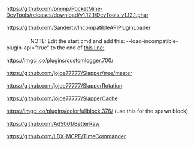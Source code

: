 https://github.com/pmmp/PocketMine-DevTools/releases/download/v1.12.1/DevTools_v1.12.1.phar<br><br>
https://github.com/Sandertv/IncompatibleAPIPluginLoader<br><br>
ᅠᅠᅠᅠᅠNOTE: Edit the start.cmd and add this: --load-incompatible-plugin-api="true" to the end of [this line:](https://github.com/pmmp/PocketMine-MP/blob/master/start.cmd#L25)
<br><br>https://imgcl.co/plugins/customlogger.700/<br><br>
https://github.com/jojoe77777/Slapper/tree/master<br><br>
https://github.com/jojoe77777/SlapperRotation<br><br>
https://github.com/jojoe77777/SlapperCache<br><br>
https://imgcl.co/plugins/colorfullblock.376/ (use this for the spawn block)<br><br>
https://github.com/Ad5001/BetterRaw<br><br>
https://github.com/LDX-MCPE/TimeCommander<br><br>
